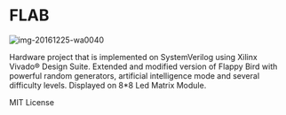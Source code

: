 # FLAB

![img-20161225-wa0040](https://cloud.githubusercontent.com/assets/12400946/22162330/f17b7a40-df56-11e6-8fa3-2927815ce45e.jpg)



Hardware project that is implemented on SystemVerilog using Xilinx Vivado® Design Suite. Extended and modified version of Flappy Bird with powerful random generators, artificial intelligence mode and several difficulty levels. Displayed on 8*8 Led Matrix Module.


MIT License
